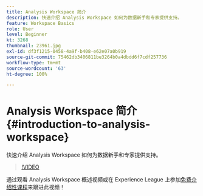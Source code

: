 ```yaml
---
title: Analysis Workspace 简介
description: 快速介绍 Analysis Workspace 如何为数据新手和专家提供支持。
feature: Workspace Basics
role: User
level: Beginner
kt: 3268
thumbnail: 23961.jpg
exl-id: df3f1215-0458-4a9f-b408-e62e07a0b919
source-git-commit: 75462db3406811be3264b0a4dbdd6f7cdf257736
workflow-type: tm+mt
source-wordcount: '63'
ht-degree: 100%

---
```


# Analysis Workspace 简介 {#introduction-to-analysis-workspace}

快速介绍 Analysis Workspace 如何为数据新手和专家提供支持。

>[!VIDEO](https://video.tv.adobe.com/v/28165/?quality=12&learn=on)

通过观看 Analysis Workspace 概述视频或在 Experience League 上参加[免费介绍性课程](https://experienceleague.adobe.com/?recommended=Analytics-U-1-2020.1.workspace)来跟进此视频！
